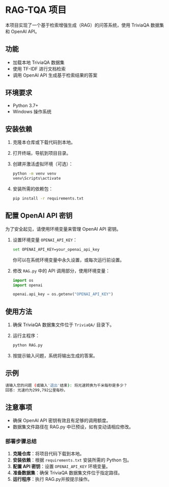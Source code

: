 # RAG-TQA 项目

本项目实现了一个基于检索增强生成（RAG）的问答系统，使用 TriviaQA 数据集和 OpenAI API。

## 功能

- 加载本地 TriviaQA 数据集
- 使用 TF-IDF 进行文档检索
- 调用 OpenAI API 生成基于检索结果的答案

## 环境要求

- Python 3.7+
- Windows 操作系统

## 安装依赖

1. 克隆本仓库或下载代码到本地。
2. 打开终端，导航到项目目录。
3. 创建并激活虚拟环境（可选）：

   ```bash
   python -m venv venv
   venv\Scripts\activate
   ```

4. 安装所需的依赖包：

   ```bash
   pip install -r requirements.txt
   ```

## 配置 OpenAI API 密钥

为了安全起见，请使用环境变量来管理 OpenAI API 密钥。

1. 设置环境变量 `OPENAI_API_KEY`：

   ```bash
   set OPENAI_API_KEY=your_openai_api_key
   ```

   你可以在系统环境变量中永久设置，或每次运行前设置。

2. 修改 `RAG.py` 中的 API 调用部分，使用环境变量：

   ```python
   import os
   import openai

   openai.api_key = os.getenv("OPENAI_API_KEY")
   ```

## 使用方法

1. 确保 TriviaQA 数据集文件位于 `TriviaQA/` 目录下。
2. 运行主程序：

   ```bash
   python RAG.py
   ```

3. 按提示输入问题，系统将输出生成的答案。

## 示例

```bash
请输入您的问题 (或输入'退出'结束): 将光速转换为千米每秒是多少？
回答: 光速约为299,792公里每秒。
```

## 注意事项

- 确保 OpenAI API 密钥有效且有足够的调用额度。
- 数据集文件路径在 RAG.py 中已预设，如有变动请相应修改。


### 部署步骤总结

1. **克隆仓库**：将项目代码下载到本地。
2. **安装依赖**：根据 `requirements.txt` 安装所需的 Python 包。
3. **配置 API 密钥**：设置 `OPENAI_API_KEY` 环境变量。
4. **准备数据集**：确保 TriviaQA 数据集文件位于指定路径。
5. **运行程序**：执行 RAG.py并按提示操作。

